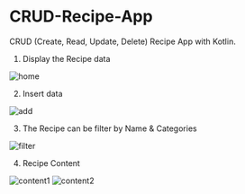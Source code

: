 # CRUD-Recipe-App

CRUD (Create, Read, Update, Delete) Recipe App with Kotlin.

1. Display the Recipe data

![home](https://user-images.githubusercontent.com/67092904/212558218-a7ada81e-cad6-446d-8c6f-44bea32b47f0.png)

2. Insert data

![add](https://user-images.githubusercontent.com/67092904/212558403-e10ca8e3-7251-4ad7-8a33-f96573b11bd7.png)

3. The Recipe can be filter by Name & Categories

![filter](https://user-images.githubusercontent.com/67092904/212558445-ca67247e-c26c-4d67-8661-3badc5c0ce0c.png)

4. Recipe Content

![content1](https://user-images.githubusercontent.com/67092904/212558475-928274bc-bb07-452f-b930-4ab5d01c8a68.png)
![content2](https://user-images.githubusercontent.com/67092904/212558481-df7f0afb-8a8f-40d8-a2e9-88938daffc2f.png)
